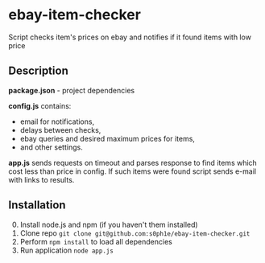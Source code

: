 ebay-item-checker
=================

Script checks item's prices on ebay and notifies if it found items with low price

Description
-----------

**package.json** - project dependencies

**config.js** contains:

 - email for notifications, 
 - delays between checks, 
 - ebay queries and desired maximum prices for items,
 - and other settings.


**app.js** sends requests on timeout and parses response to find items which cost less than price in config. If such items were found script sends e-mail with links to results.

Installation
------------

0. Install node.js and npm (if you haven't them installed)
1. Clone repo `git clone git@github.com:s0ph1e/ebay-item-checker.git`
2. Perform `npm install` to load all dependencies
3. Run application `node app.js`
